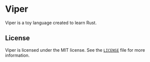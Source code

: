 # Viper

Viper is a toy language created to learn Rust.

## License

Viper is licensed under the MIT license. See the [`LICENSE`](./LICENSE) file for more information.
